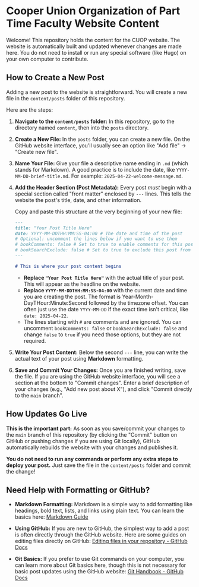 # Cooper Union Organization of Part Time Faculty Website Content

Welcome! This repository holds the content for the CUOP website. The website is automatically built and updated whenever changes are made here. You do not need to install or run any special software (like Hugo) on your own computer to contribute.

## How to Create a New Post

Adding a new post to the website is straightforward. You will create a new file in the `content/posts` folder of this repository.

Here are the steps:

1.  **Navigate to the `content/posts` folder:** In this repository, go to the directory named `content`, then into the `posts` directory.
2.  **Create a New File:** In the `posts` folder, you can create a new file. On the GitHub website interface, you'll usually see an option like "Add file" -> "Create new file".
3.  **Name Your File:** Give your file a descriptive name ending in `.md` (which stands for Markdown). A good practice is to include the date, like `YYYY-MM-DD-brief-title.md`. For example: `2025-04-22-welcome-message.md`.
4.  **Add the Header Section (Post Metadata):** Every post *must* begin with a special section called "front matter" enclosed by `---` lines. This tells the website the post's title, date, and other information.

    Copy and paste this structure at the very beginning of your new file:

    ```markdown
    ---
    title: "Your Post Title Here"
    date: YYYY-MM-DDTHH:MM:SS-04:00 # The date and time of the post
    # Optional: uncomment the lines below if you want to use them
    # bookComments: false # Set to true to enable comments for this post
    # bookSearchExclude: false # Set to true to exclude this post from site search
    ---

    # This is where your post content begins
    ```
    *   **Replace `"Your Post Title Here"`** with the actual title of your post. This will appear as the headline on the website.
    *   **Replace `YYYY-MM-DDTHH:MM:SS-04:00`** with the current date and time you are creating the post. The format is Year-Month-DayTHour:Minute:Second followed by the timezone offset. You can often just use the date `YYYY-MM-DD` if the exact time isn't critical, like `date: 2025-04-22`.
    *   The lines starting with `#` are comments and are ignored. You can uncomment `bookComments: false` or `bookSearchExclude: false` and change `false` to `true` if you need those options, but they are not required.

5.  **Write Your Post Content:** Below the second `---` line, you can write the actual text of your post using **Markdown** formatting.
6.  **Save and Commit Your Changes:** Once you are finished writing, save the file. If you are using the GitHub website interface, you will see a section at the bottom to "Commit changes". Enter a brief description of your changes (e.g., "Add new post about X"), and click "Commit directly to the `main` branch".

## How Updates Go Live

**This is the important part:** As soon as you save/commit your changes to the `main` branch of this repository (by clicking the "Commit" button on GitHub or pushing changes if you are using Git locally), GitHub automatically rebuilds the website with your changes and publishes it.

**You do not need to run any commands or perform any extra steps to deploy your post.** Just save the file in the `content/posts` folder and commit the change!

## Need Help with Formatting or GitHub?

*   **Markdown Formatting:** Markdown is a simple way to add formatting like headings, bold text, lists, and links using plain text. You can learn the basics here:
    [Markdown Guide](https://commonmark.org/help/)

*   **Using GitHub:** If you are new to GitHub, the simplest way to add a post is often directly through the GitHub website. Here are some guides on editing files directly on GitHub:
    [Editing files in your repository - GitHub Docs](https://docs.github.com/en/repositories/working-with-files/managing-files/editing-files)

*   **Git Basics:** If you prefer to use Git commands on your computer, you can learn more about Git basics here, though this is not necessary for basic post updates using the GitHub website:
    [Git Handbook - GitHub Docs](https://docs.github.com/en/get-started/git-basics)
